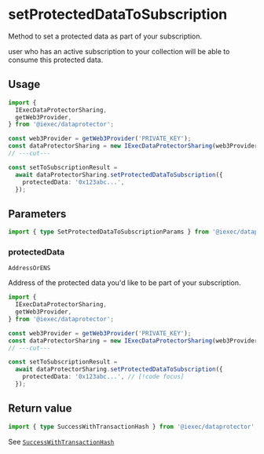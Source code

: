 # setProtectedDataToSubscription

Method to set a protected data as part of your subscription.

user who has an active subscription to your collection will be able to consume
this protected data.

## Usage

```ts twoslash
import {
  IExecDataProtectorSharing,
  getWeb3Provider,
} from '@iexec/dataprotector';

const web3Provider = getWeb3Provider('PRIVATE_KEY');
const dataProtectorSharing = new IExecDataProtectorSharing(web3Provider);
// ---cut---

const setToSubscriptionResult =
  await dataProtectorSharing.setProtectedDataToSubscription({
    protectedData: '0x123abc...',
  });
```

## Parameters

```ts twoslash
import { type SetProtectedDataToSubscriptionParams } from '@iexec/dataprotector';
```

### protectedData

`AddressOrENS`

Address of the protected data you'd like to be part of your subscription.

```ts twoslash
import {
  IExecDataProtectorSharing,
  getWeb3Provider,
} from '@iexec/dataprotector';

const web3Provider = getWeb3Provider('PRIVATE_KEY');
const dataProtectorSharing = new IExecDataProtectorSharing(web3Provider);
// ---cut---

const setToSubscriptionResult =
  await dataProtectorSharing.setProtectedDataToSubscription({
    protectedData: '0x123abc...', // [!code focus]
  });
```

## Return value

```ts twoslash
import { type SuccessWithTransactionHash } from '@iexec/dataprotector';
```

See [`SuccessWithTransactionHash`](../../types.md#successwithtransactionhash)
